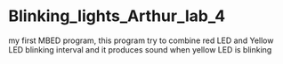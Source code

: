# Blinking_lights_Arthur_lab_4
my first MBED program, this program try to combine red LED and Yellow LED blinking interval and it produces sound when yellow LED is blinking
